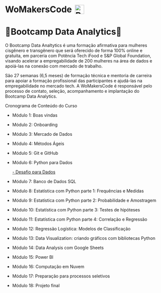 
<h1 style="display: flex; align-items: center;">
  WoMakersCode
  <img src="https://cdn-images-1.medium.com/v2/resize:fit:1200/1*B8rGvo7fJ7qL4uFJ_II_-w.png" alt="Python logo" width="30" style="margin-left: 10px;">
</h1>

<h1> 🦋Bootcamp Data Analytics🦋</h1>

O Bootcamp Data Analtytics é uma formação afirmativa para mulheres cisgênero e transgênero que será oferecido de forma 100% online e gratuita, em parceria com
Potência Tech iFood e S&P Global Foundation, visando acelerar a empregabilidade de 200 mulheres na área de dados e apoiá-las na conexão com mercado de trabalho.

São 27 semanas (6,5 meses) de formação técnica e mentoria de carreira para apoiar a formação profissional das participantes e ajudá-las na empregabilidade no
mercado tech. A WoMakersCode é responsável pelo processo de contato, seleção, acompanhamento e implantação do Bootcamp Data Analytics.

Cronograma de Conteúdo do Curso

- Módulo 1: Boas vindas
- Módulo 2: Onboarding
- Módulo 3: Mercado de Dados
- Módulo 4: Métodos Ágeis
- Módulo 5: Git e GitHub
- Módulo 6: Python para Dados

  [- Desafio para Dados](https://github.com/LuceliaLima/bootcamp_data_analytics/blob/main/python_para_dados/Desafio%20Individual%20-%20Python%20para%20Dados.ipynb) 
  
- Módulo 7: Banco de Dados SQL
- Módulo 8: Estatística com Python parte 1: Frequências e Medidas
- Módulo 9: Estatística com Python parte 2: Probabilidade e Amostragem
- Módulo 10: Estatística com Python parte 3: Testes de hipóteses
- Módulo 11: Estatística com Python parte 4: Correlação e Regressão
- Módulo 12: Regressão Logística: Modelos de Classificação
- Módulo 13: Data Visualization: criando gráficos com bibliotecas Python
- Módulo 14: Data Analysis com Google Sheets
- Módulo 15: Power BI
- Módulo 16: Computação em Nuvem
- Módulo 17: Preparação para processos seletivos
- Módulo 18: Projeto final

